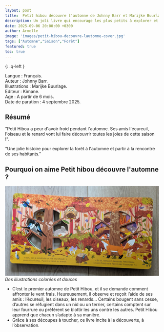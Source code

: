 ```yaml
---
layout: post
title:  Petit hibou découvre l'automne de Johnny Barr et Marijke Buurlage.
description: Un joli livre qui encourage les plus petits à explorer et observer l’automne.
date: 2025-09-06 20:00:00 +0300
author: Armelle
image: 'images/petit-hibou-decouvre-lautomne-cover.jpg'
tags: ["Automne","Saison","Forêt"]
featured: true
toc: true
---
```


{: .q-left }

Langue : Français.  
Auteur : Johnny Barr.  
Illustrations : Marijke Buurlage.                     
Editeur : Kimane.             
Age : A partir de 6 mois.                            
Date de parution : 4 septembre 2025.       

## Résumé

"Petit Hibou a peur d'avoir froid pendant l'automne. Ses amis l'écureuil, l'oiseau et le renard vont lui faire découvrir toutes les joies de cette saison !".

"Une jolie histoire pour explorer la forêt à l'automne et partir à la rencontre de ses habitants."

## Pourquoi on aime Petit hibou découvre l'automne ?

![Des illustrations colorées et douces](images/petit-hibou-decouvre-lautomne-int.jpg)
*Des illustrations colorées et douces*
- C’est le premier automne de Petit Hibou, et il se demande comment affronter le vent frais. Heureusement, il observe et reçoit l’aide de ses amis : l’écureuil, les oiseaux, les renards... Certains bougent sans cesse, d’autres se réfugient dans un nid ou un terrier, certains comptent sur leur fourrure ou préfèrent se blottir les uns contre les autres. Petit Hibou apprend que chacun s’adapte à sa manière.
- Grâce à ses découpes à toucher, ce livre incite à la découverte, à l’observation.




